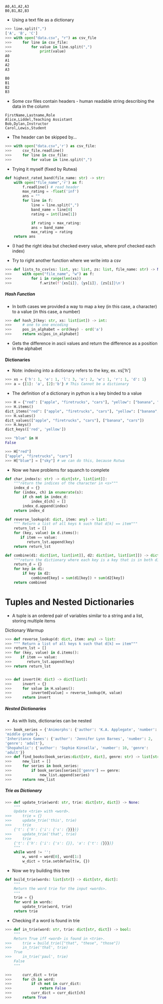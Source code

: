```textfile
A0,A1,A2,A3
B0,B1,B2,B3
```

- Using a text file as a dictionary
```python
>>> line.split(",")
['A', 'B', 'C']
>>> with open("data.csv", "r") as csv_file
>>> 	for line in csv_file:
>>> 		for value in line.split(",")
>>> 			print(value)
A0
A1
A2
A3

B0
B1
B2
B3
```

- Some csv files contain headers - human readable string describing the data in the column
```textfile
FirstName,Lastname,Role
Alice,Liddel,Teaching Assistant
Bob,Dylan,Instructor
Carol,Lewis,Student
```
- The header can be skipped by...

```python
>>> with open("data.csv",'r') as csv_file:
>>> 	csv_file.readline()
>>> 	for line in csv_file:
>>> 		for value in line.split(",")
```
- Trying it myself (fixed by Rutwa)
```python
def highest_rated_band(file_name: str) -> str:
	with open("file_name",'r') as f:
		f.readline() # read header
		max_rating = -float('inf')
		ans = ""
		for line in f:
			line = line.split(",")
			band_name = line[0]
			rating = int(line[1])

			if rating > max_rating:
			ans = band_name
			max_rating = rating
	return ans
```
- (I had the right idea but checked every value, where prof checked each index)

- Try to right another function where we write into a csv
```python
>>> def lists_to_csv(xs: list, ys: list, zs: list, file_name: str) -> None:
>>> 	with open("file_name", "w") as f:
>>> 		for i in range(len(xs))
>>> 			f.write(f'{xs[i]}, {ys[i]}, {zs[i]}\n')
```

##### Hash Function
- In both cases we provided a way to map a key (in this case, a character) to a value (in this case, a number)
```python
>>> def hash_2(key: str, xs: list[int]) -> int:
>>> 	# one to one encoding
>>> 	pos_in_alphabet = ord(key) - ord('a')
>>> 	return xs[pos_in_alphabet]
```
- Gets the difference in ascii values and return the difference as a position in the alphabet

#### Dictionaries
- Note: indexing into a dictionary refers to the key, ex. xs['h']
```python
>>> xs = {'h': 1, 'e': 1, 'l': 3, 'o': 2, 'w': 1, 'r': 1, 'd': 1}
>>> a = {[1]: 'a', [2]:'b'} # This Cannot be a dictionary
```

- The definition of a dictionary in python is a key binded to a value

```python
>>> H = {"red": ["apple", "firetrucks", "cars"], "yellow": ["banana", "cars"]}
>>> H.items()
dict_items("red": ["apple", "firetrucks", "cars"], "yellow": ["banana", "cars"])
>>> H.values()
dict_values(["apple", "firetrucks", "cars"], ["banana", "cars"])
>>> H.keys()
dict_keys(['red', 'yellow'])

>>> "blue" in H
False

>>> H["red"]
["apple", "firetrucks", "cars"]
>>> H["blue"] = ["sky"] # we can do this, because Rutwa
```
- Now we have problems for squanch to complete

```python
def char_index(s: str) -> dict[str, list[int]]:
	"""return the indices of the character in <s>"""
	index_d = {}
	for (index, ch) in enumerate(s):
		if ch not in index_d:
			index_d[ch] = []
		index_d.append(index)
	return index_d
```

```python
def reverse_lookup(d: dict, item: any) -> list:  
    """ Return a list of all keys k such that d[k] == item"""  
    return_lst = []  
    for (key, value) in d.items():  
       if item == value:  
          return_lst.append(key)  
    return return_lst
```

```python
def combine(d1: dict[int, list[int]], d2: dict[int, list[int]]) -> dict[int,int]
	"""return the dictionary where each key is a key that is in both d1 and d2"""
	return_d = {}
	for key in d1:
		if key in d2:
			combined[key] = sum(d1[key]) + sum(d2[key])
	return combined
```

# Tuples and Nested Dictionaries
- A tuple is an ordered pair of variables similar to a string and a list, storing multiple items

Dictionary Warmup
```python
>>> def reverse_lookup(d: dict, item: any) -> list:  
>>> """ Return a list of all keys k such that d[k] == item"""  
>>> return_lst = []  
>>> for (key, value) in d.items():  
>>>    if item == value:  
>>>       return_lst.append(key)  
>>> return return_lst


>>> def invert(H: dict) -> dict[list]:
>>> 	invert = {}
>>> 	for value in H.values():
>>> 		inverted[value] = reverse_lookup(H, value)
>>> 	return invert
```

##### Nested Dictionaries
- As with lists, dictionaries can be nested
```python
>>> book_series = {'Animorphs': {'author': 'K.A. Applegate', 'number': 54, 'genre':  
'middle grade'},  
'Inheritance Games': {'author': 'Jennifer Lynn Barnes', 'number': 2,  
'genre': 'adult'},  
'Shopaholic': {'author': 'Sophie Kinsella', 'number': 10, 'genre':  
'adult'}}
>>> def find_books(book_series:dict[str, dict], genre: str) -> list[str]:
>>> 	new_list = []
>>> 	for series in book_series:
>>> 		if book_series[series]['genre'] == genre:
>>> 			new_list.append(series)
>>> 	return new_list

```

##### Trie as Dictionary
```python
>>> def update_trie(word: str, trie: dict[str, dict]) -> None:  
	"""  
	Update <trie> with <word>.  
>>> 	trie = {}  
>>> 	update_trie('this', trie)  
>>> 	trie  
	{'t': {'h': {'i': {'s': {}}}}}  
>>> 	update_trie('that', trie)  
>>> 	trie  
	{'t': {'h': {'i': {'s': {}}, 'a': {'t': {}}}}}  
	"""  
	while word != '':  
		w, word = word[0], word[1:]  
		w_dict = trie.setdefault(w, {})
```

- Now we try building this tree
```python 
def build_trie(words: list[str]) -> dict[str, dict]:  
	"""  
	Return the word trie for the input <words>.  
	"""  
	trie = {}  
	for word in words:  
		update_trie(word, trie)  
	return trie
```

- Checking if a word is found in trie
```python
>>> def in_trie(word: str, trie: dict[str, dict]) -> bool:  
	"""  
	Return True iff <word> is found in <trie>.  
>>> 	trie = build_trie(["that", "these", "those"])  
>>> 	in_trie('that', trie)  
	True  
>>> 	in_trie('paul', trie)  
	False  
	"""
		
>>> 	curr_dict = trie
>>> 	for ch in word:
>>> 		if ch not in curr_dict:
>>> 			return False
>>> 		curr_dict = curr_dict[ch]
>>> 	return True
```